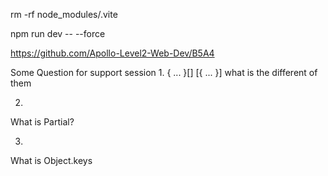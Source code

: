 rm -rf node_modules/.vite

npm run dev -- --force  

https://github.com/Apollo-Level2-Web-Dev/B5A4 


Some Question for support session
1.
{ ... }[]
[{ ... }] what is the different of them 

2.
What is Partial<T>?

3.
What is Object.keys